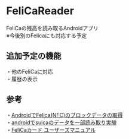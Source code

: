 # FeliCaReader
FeliCaの残高を読み取るAndroidアプリ  
※今後別のFelicaにも対応する予定

## 追加予定の機能
・他のFeliCaに対応  
・履歴の表示

## 参考
・[AndroidでFelica(NFC)のブロックデータの取得](http://qiita.com/pear510/items/38f94d61c020a17314b6)  
・[androidでsuicaのデータを一部読み取り実験](http://m-shige1979.hatenablog.com/entry/2015/09/30/080000)  
・[FeliCaカード ユーザーズマニュアル](http://www.sony.co.jp/Products/felica/business/tech-support/st_usmnl.html)
